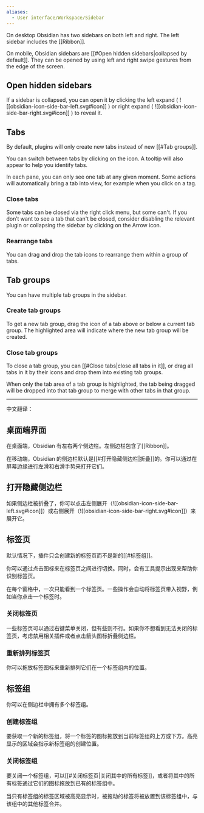 ```yaml
---
aliases:
  - User interface/Workspace/Sidebar
---
```

On desktop Obsidian has two sidebars on both left and right. The left sidebar includes the [[Ribbon]].

On mobile, Obsidian sidebars are [[#Open hidden sidebars|collapsed by default]]. They can be opened by using left and right swipe gestures from the edge of the screen.

## Open hidden sidebars

If a sidebar is collapsed, you can open it by clicking the left expand ( ![[obsidian-icon-side-bar-left.svg#icon]] ) or right expand ( ![[obsidian-icon-side-bar-right.svg#icon]] ) to reveal it.

## Tabs

By default, plugins will only create new tabs instead of new [[#Tab groups]].

You can switch between tabs by clicking on the icon. A tooltip will also appear to help you identify tabs.

In each pane, you can only see one tab at any given moment. Some actions will automatically bring a tab into view, for example when you click on a tag.

### Close tabs

Some tabs can be closed via the right click menu, but some can't. If you don’t want to see a tab that can't be closed, consider disabling the relevant plugin or collapsing the sidebar by clicking on the Arrow icon.

### Rearrange tabs

You can drag and drop the tab icons to rearrange them within a group of tabs.

## Tab groups

You can have multiple tab groups in the sidebar.

### Create tab groups

To get a new tab group, drag the icon of a tab above or below a current tab group. The highlighted area will indicate where the new tab group will be created.

### Close tab groups

To close a tab group, you can [[#Close tabs|close all tabs in it]], or drag all tabs in it by their icons and drop them into existing tab groups.

When only the tab area of a tab group is highlighted, the tab being dragged will be dropped into that tab group to merge with other tabs in that group.


---

中文翻译：
## 桌面端界面

在桌面端，Obsidian 有左右两个侧边栏。左侧边栏包含了[[Ribbon]]。

在移动端，Obsidian 的侧边栏默认是[[#打开隐藏侧边栏|折叠]]的。你可以通过在屏幕边缘进行左滑和右滑手势来打开它们。

## 打开隐藏侧边栏

如果侧边栏被折叠了，你可以点击左侧展开（![[obsidian-icon-side-bar-left.svg#icon]]）或右侧展开（![[obsidian-icon-side-bar-right.svg#icon]]）来展开它。

## 标签页

默认情况下，插件只会创建新的标签页而不是新的[[#标签组]]。

你可以通过点击图标来在标签页之间进行切换。同时，会有工具提示出现来帮助你识别标签页。

在每个窗格中，一次只能看到一个标签页。一些操作会自动将标签页带入视野，例如当你点击一个标签时。

### 关闭标签页

一些标签页可以通过右键菜单关闭，但有些则不行。如果你不想看到无法关闭的标签页，考虑禁用相关插件或者点击箭头图标折叠侧边栏。

### 重新排列标签页

你可以拖放标签图标来重新排列它们在一个标签组内的位置。

## 标签组

你可以在侧边栏中拥有多个标签组。

### 创建标签组

要获取一个新的标签组，将一个标签的图标拖放到当前标签组的上方或下方。高亮显示的区域会指示新标签组的创建位置。

### 关闭标签组

要关闭一个标签组，可以[[#关闭标签页|关闭其中的所有标签]]，或者将其中的所有标签通过它们的图标拖放到已有的标签组中。

当只有标签组的标签区域被高亮显示时，被拖动的标签将被放置到该标签组中，与该组中的其他标签合并。